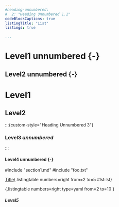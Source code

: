 ```yaml
---
#heading-unnumbered:
#  2: "Heading Unnumbered 1.1"
codeBlockCaptions: true
listingTitle: "List"
listings: true

...
```


# Level1 unnumbered {-}
## Level2 unnumbered {-}
# Level1
## Level2
:::{custom-style="Heading Unnumbered 3"}
### Level3 *unnumbered*
:::
#### Level4 unnumbered {-}

#include "section1.md"
#include "foo.txt"

[Title](markdown/config.yaml){.listingtable numbers=right from=2 to=5 #lst:lst}

[](markdown/config.yaml){.listingtable numbers=right type=yaml from=2 to=10 }

<!--[This failes to list](markdown/config){.listingtable numbers=right type=python from=2 to=5 #lst:list}-->

##### Level5

